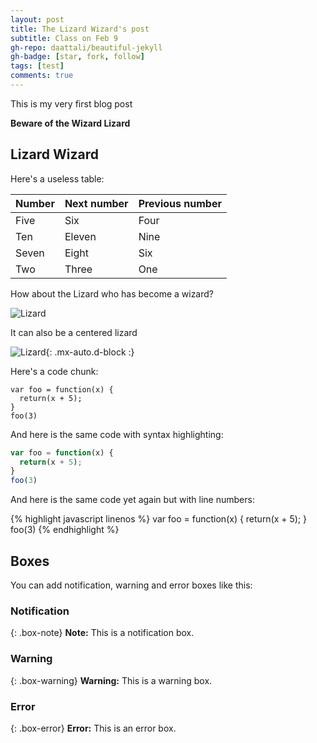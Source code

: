 ```yaml
---
layout: post
title: The Lizard Wizard's post 
subtitle: Class on Feb 9
gh-repo: daattali/beautiful-jekyll
gh-badge: [star, fork, follow]
tags: [test]
comments: true
---
```


This is my very first blog post

**Beware of the Wizard Lizard**

## Lizard Wizard

Here's a useless table:

| Number | Next number | Previous number |
| :------ |:--- | :--- |
| Five | Six | Four |
| Ten | Eleven | Nine |
| Seven | Eight | Six |
| Two | Three | One |


How about the Lizard who has become a wizard?

![Lizard](https://i.redd.it/zgnh580wy8t21.jpg)

It can also be a centered lizard

![Lizard](https://i.redd.it/zgnh580wy8t21.jpg){: .mx-auto.d-block :}

Here's a code chunk:

~~~
var foo = function(x) {
  return(x + 5);
}
foo(3)
~~~

And here is the same code with syntax highlighting:

```javascript
var foo = function(x) {
  return(x + 5);
}
foo(3)
```

And here is the same code yet again but with line numbers:

{% highlight javascript linenos %}
var foo = function(x) {
  return(x + 5);
}
foo(3)
{% endhighlight %}

## Boxes
You can add notification, warning and error boxes like this:

### Notification

{: .box-note}
**Note:** This is a notification box.

### Warning

{: .box-warning}
**Warning:** This is a warning box.

### Error

{: .box-error}
**Error:** This is an error box.
